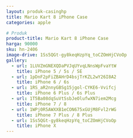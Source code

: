 ```yaml
---
layout: produk-casinghp
title: Mario Kart 8 iPhone Case
categories: apple

# Produk
product-title: Mario Kart 8 iPhone Case
harga: 90000
sku: hn-2406
image-drive: 1Ss5QGt-gy8keqHzpYq_toCZOmHjCVoOp
gallery:
  - url: 1LUVZmGNEXQDaPVJqUYvqLNnsWpFvaYtW
    title: iPhone 5 / 5s / SE
  - url: 1pDnF2pFiZBAHrD4bsjTrKZL2wY26I8A2
    title: iPhone 6 / 6s
  - url: 1RS_aR2nnyGBSg15jgol-CYKE6-Vvifcj
    title: iPhone 6 Plus / 6s Plus
  - url: 1T5Ba08dqSuVtSsbJeOlufwXN7iem2Mcg
    title: iPhone 7 / 8
  - url: 1WPj0R5AWXXB1eCON675xGUjM8Fvl2rWG
    title: iPhone 7 Plus / 8 Plus
  - url: 1Ss5QGt-gy8keqHzpYq_toCZOmHjCVoOp
    title: iPhone X
---
```

